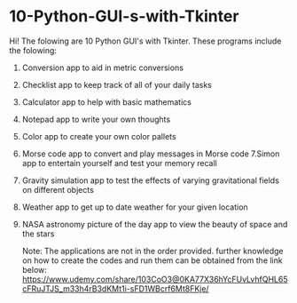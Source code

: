 # 10-Python-GUI-s-with-Tkinter
Hi! The folowing are 10 Python GUI's with Tkinter. These programs include the folowing:
1. Conversion app to aid in metric conversions
2. Checklist app to keep track of all of your daily tasks
3. Calculator app to help with basic mathematics
4. Notepad app to write your own thoughts
5. Color app to create your own color pallets
6. Morse code app to convert and play messages in Morse code
7.Simon app to entertain yourself and test your memory recall
8. Gravity simulation app to test the effects of varying gravitational fields on different objects
9. Weather app to get up to date weather for your given location
10. NASA astronomy picture of the day app to view the beauty of space and the stars

    Note: The applications are not in the order provided. further knowledge on how to create the codes and run them can be obtained from the link below:
    https://www.udemy.com/share/103CoO3@0KA77X36hYcFUvLvhfQHL65cFRuJTJS_m33h4rB3dKMt1i-sFD1WBcrf6Mt8FKje/
  

